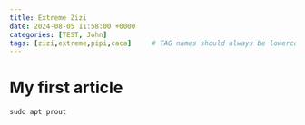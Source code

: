 ```yaml
---
title: Extreme Zizi
date: 2024-08-05 11:58:00 +0000
categories: [TEST, John]
tags: [zizi,extreme,pipi,caca]     # TAG names should always be lowercase
---
```


# My first article
```
sudo apt prout
```
